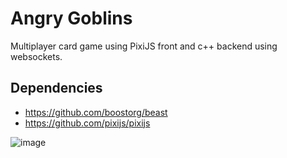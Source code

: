 # Angry Goblins
Multiplayer card game using PixiJS front and c++ backend using websockets.
## Dependencies
* https://github.com/boostorg/beast
* https://github.com/pixijs/pixijs
  
 ![image](https://github.com/user-attachments/assets/e4565c6e-229a-493d-880b-5e54506f1a3f)
